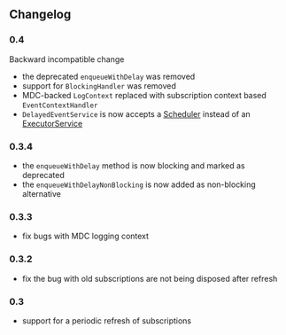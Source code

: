## Changelog

### 0.4

Backward incompatible change

- the deprecated `enqueueWithDelay` was removed
- support for `BlockingHandler` was removed
- MDC-backed `LogContext` replaced with subscription context based `EventContextHandler`
- `DelayedEventService` is now accepts a [Scheduler](https://projectreactor.io/docs/core/release/api/reactor/core/scheduler/Scheduler.html) instead of an [ExecutorService](https://docs.oracle.com/javase/8/docs/api/java/util/concurrent/ExecutorService.html)

### 0.3.4

- the `enqueueWithDelay` method is now blocking and marked as deprecated
- the `enqueueWithDelayNonBlocking` is now added as non-blocking alternative

### 0.3.3

- fix bugs with MDC logging context

### 0.3.2

- fix the bug with old subscriptions are not being disposed after refresh

### 0.3

- support for a periodic refresh of subscriptions